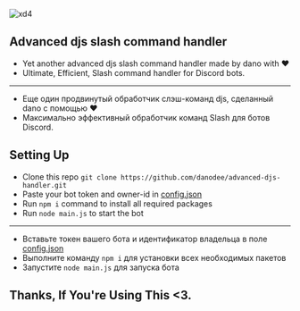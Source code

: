 ![xd4](https://media.discordapp.net/attachments/884758267107106861/903701669177589780/Command_handler.png)
## Advanced djs slash command handler
- Yet another advanced djs slash command handler made by dano with ❤️<br>
- Ultimate, Efficient, Slash command handler for Discord bots.
------------------
- Еще один продвинутый обработчик слэш-команд djs, сделанный dano с помощью ❤️<br>
- Максимально эффективный обработчик команд Slash для ботов Discord.
## Setting Up

- Clone this repo `git clone https://github.com/danodee/advanced-djs-handler.git`
- Paste your bot token and owner-id in [config.json](https://github.com/danodee/advanced-djs-handler/blob/main/src/config/config.json)
- Run `npm i` command to install all required packages
- Run `node main.js` to start the bot
------------------
- Вставьте токен вашего бота и идентификатор владельца в поле [config.json](https://github.com/danodee/advanced-djs-handler/blob/main/src/config/config.json)
- Выполните команду `npm i` для установки всех необходимых пакетов
- Запустите `node main.js` для запуска бота

## Thanks, If You're Using This <3.
